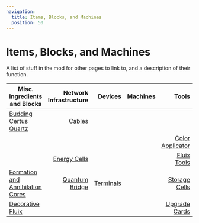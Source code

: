 ```yaml
---
navigation:
  title: Items, Blocks, and Machines
  position: 50
---
```


# Items, Blocks, and Machines

A list of stuff in the mod for other pages to link to, and a description of their function.

<ItemLink id="guidebook yes I know this causes an error, this page isn't done" />

| Misc. Ingredients and Blocks                                       |              Network Infrastructure |                              Devices |                              Machines |                                   Tools |
|--------------------------------------------------------------------|------------------------------------:|-------------------------------------:|--------------------------------------:|----------------------------------------:|
| [Budding Certus Quartz](budding_certus.md)                         |                 [Cables](cables.md) | <ItemLink id="annihilation_plane" /> |             <ItemLink id="charger" /> |         <ItemLink id="charged_staff" /> |
| <ItemLink id="quartz_block" />                                     |        <ItemLink id="controller" /> |          <ItemLink id="interface" /> |  <ItemLink id="growth_accelerator" /> | [Color Applicator](color_applicator.md) |
| <ItemLink id="certus_quartz_crystal" />                            |     [Energy Cells](energy_cells.md) |              <ItemLink id="drive" /> |           <ItemLink id="inscriber" /> |           [Fluix Tools](fluix_tools.md) |
| [Formation and Annihilation Cores](formation_annihilation_core.md) | [Quantum Bridge](quantum_bridge.md) |            [Terminals](terminals.md) | <ItemLink id="molecular_assembler" /> |       [Storage Cells](storage_cells.md) |
| [Decorative Fluix](decorative_fluix.md)                            |        <ItemLink id="toggle_bus" /> |         <ItemLink id="export_bus" /> |      <ItemLink id="sky_stone_tank" /> |       [Upgrade Cards](upgrade_cards.md) |
